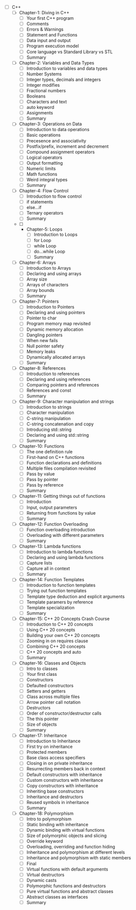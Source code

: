 - [ ] C++
    - [ ] Chapter-1: Diving in C++
        - [ ] Your first C++ program
        - [ ] Comments
        - [ ] Errors & Warnings
        - [ ] Statement and Functions
        - [ ] Data input and output
        - [ ] Program execution model
        - [ ] Core language vs Standard Library vs STL
        - [ ] Summary
    - [ ] Chapter-2: Variables and Data Types
        - [ ] Introduction to variables and data types
        - [ ] Number Systems
        - [ ] Integer types, decimals and integers
        - [ ] Integer modifies
        - [ ] Fractional numbers
        - [ ] Booleans
        - [ ] Characters and text
        - [ ] auto keyword
        - [ ] Assignments
        - [ ] Summary
    - [ ] Chapter-3: Operations on Data
        - [ ] Introduction to data operations
        - [ ] Basic operations
        - [ ] Precesence and associativity
        - [ ] Postfix/prefix, increment and decrement
        - [ ] Compound assignment operators
        - [ ] Logical operators
        - [ ] Output formatting
        - [ ] Numeric limits
        - [ ] Math functions
        - [ ] Weird integral types
        - [ ] Summary
    - [ ] Chapter-4: Flow Control
        - [ ] Introduction to flow control
        - [ ] if statements
        - [ ] else...if
        - [ ] Ternary operators
        - [ ] Summary
    - [ ] - Chapter-5: Loops
        - [ ] Introduction to Loops
        - [ ] for Loop
        - [ ] while Loop
        - [ ] do...while Loop
        - [ ] Summary
    - [ ] Chapter-6: Arrays
        - [ ] Introduction to Arrays
        - [ ] Declaring and using arrays
        - [ ] Array size
        - [ ] Arrays of characters
        - [ ] Array bounds
        - [ ] Summary
    - [ ] Chapter-7: Pointers
        - [ ] Introduction to Pointers
        - [ ] Declaring and using pointers
        - [ ] Pointer to char
        - [ ] Program memory map revisited
        - [ ] Dynamic memory allocation
        - [ ] Dangling pointers
        - [ ] When new fails
        - [ ] Null pointer safety
        - [ ] Memory leaks
        - [ ] Dynamically allocated arrays
        - [ ] Summary
    - [ ] Chapter-8: References
        - [ ] Introduction to references
        - [ ] Declaring and using references
        - [ ] Comparing pointers and references
        - [ ] References and const
        - [ ] Summary
    - [ ] Chapter-9: Character manipulation and strings
        - [ ] Introduction to strings
        - [ ] Character manipulation
        - [ ] C-string manipulation
        - [ ] C-string concatenation and copy
        - [ ] Introducing std::string
        - [ ] Declaring and using std::string
        - [ ] Summary
    - [ ] Chapter-10: Functions
        - [ ] The one definition rule
        - [ ] First-hand on C++ functions
        - [ ] Function declarations and definitions
        - [ ] Multiple files compilation revisited
        - [ ] Pass by value
        - [ ] Pass by pointer
        - [ ] Pass by reference
        - [ ] Summary
    - [ ] Chapter-11: Getting things out of functions
        - [ ] Introduction
        - [ ] Input, output parameters
        - [ ] Returning from functions by value
        - [ ] Summary
    - [ ] Chapter-12: Function Overloading
        - [ ] Function overloading introduction
        - [ ] Overloading with different parameters
        - [ ] Summary
    - [ ] Chapter-13: Lambda functions
        - [ ] Introduction to lambda functions
        - [ ] Declaring and using lambda functions
        - [ ] Capture lists
        - [ ] Capture all in context
        - [ ] Summary
    - [ ] Chapter-14: Function Templates
        - [ ] Introduction to function templates
        - [ ] Trying out function templates
        - [ ] Template type deduction and explicit arguments
        - [ ] Template paramers by reference
        - [ ] Template specialization
        - [ ] Summary
    - [ ] Chapter-15: C++ 20 Concepts Crash Course
        - [ ] Introduction to C++ 20 concepts
        - [ ] Using C++ 20 concepts
        - [ ] Building your own C++ 20 concepts
        - [ ] Zooming in on requires clause
        - [ ] Combining C++ 20 concepts
        - [ ] C++ 20 concepts and auto
        - [ ] Summary
    - [ ] Chapter-16: Classes and Objects
        - [ ] Intro to classes
        - [ ] Your first class
        - [ ] Constructors
        - [ ] Defaulted constructors
        - [ ] Setters and getters
        - [ ] Class across multiple files
        - [ ] Arrow pointer call notation
        - [ ] Destructors
        - [ ] Order of constructor/destructor calls
        - [ ] The this pointer
        - [ ] Size of objects
        - [ ] Summary
    - [ ] Chapter-17: Inheritance
        - [ ] Introduction to Inheritance
        - [ ] First try on inheritance
        - [ ] Protected members
        - [ ] Base class access specifiers
        - [ ] Closing in on private inheritance
        - [ ] Resurrecting members back in context
        - [ ] Default constructors with inheritance
        - [ ] Custom constructors with inheritance
        - [ ] Copy constructors with inheritance
        - [ ] Inheriting base constructors
        - [ ] Inheritance and destructors
        - [ ] Reused symbols in inheritance
        - [ ] Summary
    - [ ] Chapter-18: Polymorphism
        - [ ] Intro to polymorphism
        - [ ] Static binding with inheritance
        - [ ] Dynamic binding with virtual functions
        - [ ] Size of polymorphic objects and slicing
        - [ ] Override keyword
        - [ ] Overloading, overriding and function hiding
        - [ ] Inheritance and polymorphism at different levels
        - [ ] Inheritance and polymorphism with static members
        - [ ] Final
        - [ ] Virtual functions with default arguments
        - [ ] Virtual destructors
        - [ ] Dynamic casts
        - [ ] Polymorphic functions and destructors
        - [ ] Pure virtual functions and abstract classes
        - [ ] Abstract classes as interfaces
        - [ ] Summary